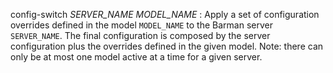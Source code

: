 config-switch *SERVER_NAME* *MODEL_NAME*
:   Apply a set of configuration overrides defined in the model ``MODEL_NAME``
    to the Barman server ``SERVER_NAME``. The final configuration is composed
    by the server configuration plus the overrides defined in the given model.
    Note: there can only be at most one model active at a time for a given
    server.